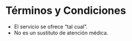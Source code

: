 # Términos y Condiciones

- El servicio se ofrece “tal cual”.
- No es un sustituto de atención médica.
